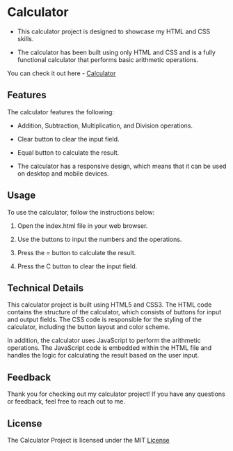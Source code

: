 
# Calculator

* This calculator project is designed to showcase my HTML and CSS skills. 

* The calculator has been built using only HTML and CSS and is a fully functional calculator that performs basic arithmetic operations.

You can check it out here - [Calculator](https://friendly-calculator.netlify.app)

## Features

The calculator features the following:

* Addition, Subtraction, Multiplication, and Division operations.

* Clear button to clear the input field.

* Equal button to calculate the result.

* The calculator has a responsive design, which means that it can be used on desktop and mobile devices.


## Usage

To use the calculator, follow the instructions below:

1) Open the index.html file in your web browser.

2) Use the buttons to input the numbers and the operations.

3) Press the = button to calculate the result.

4) Press the C button to clear the input field.

## Technical Details

This calculator project is built using HTML5 and CSS3. The HTML code contains the structure of the calculator, which consists of buttons for input and output fields. The CSS code is responsible for the styling of the calculator, including the button layout and color scheme.

In addition, the calculator uses JavaScript to perform the arithmetic operations. The JavaScript code is embedded within the HTML file and handles the logic for calculating the result based on the user input.
## Feedback

Thank you for checking out my calculator project! If you have any questions or feedback, feel free to reach out to me.





## License

The Calculator Project is licensed under the MIT [License](https://github.com/Disguised-toast0/calculator/blob/master/LICENSE)

